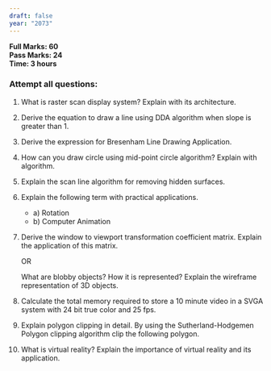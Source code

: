 ```yaml
---
draft: false
year: "2073"
---
```


**Full Marks: 60**\
**Pass Marks: 24**\
**Time: 3 hours**

### Attempt all questions:

1. What is raster scan display system? Explain with its architecture.
2. Derive the equation to draw a line using DDA algorithm when slope is greater than 1.
3. Derive the expression for Bresenham Line Drawing Application.
4. How can you draw circle using mid-point circle algorithm? Explain with algorithm.
5. Explain the scan line algorithm for removing hidden surfaces.
6. Explain the following term with practical applications.
   - a) Rotation
   - b) Computer Animation
7. Derive the window to viewport transformation coefficient matrix. Explain the application of this matrix.

   OR

   What are blobby objects? How it is represented? Explain the wireframe representation of 3D objects.

8. Calculate the total memory required to store a 10 minute video in a SVGA system with 24 bit true color and 25 fps.
9. Explain polygon clipping in detail. By using the Sutherland-Hodgemen Polygon clipping algorithm clip the following polygon.
10. What is virtual reality? Explain the importance of virtual reality and its application.
